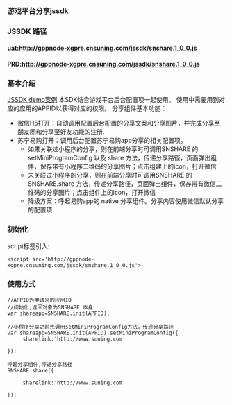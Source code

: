 ### 游戏平台分享jssdk 
### JSSDK 路径

#### uat:http://gppnode-xgpre.cnsuning.com/jssdk/snshare.1_0_0.js

#### PRD:http://gppnode-xgpre.cnsuning.com/jssdk/snshare.1_0_0.js


### 基本介绍
[JSSDK demo案例](index.html "案例")
本SDK结合游戏平台后台配置项一起使用。 使用中需要用到对应的应用的APPID以获得对应的权限。 分享组件基本功能：
+ 微信H5打开：自动调用配置后台配置的分享文案和分享图片，并完成分享至朋友圈和分享至好友功能的注册.
+ 苏宁易购打开：调用后台配置苏宁易购app分享的相关配置项。
    + 如果关联过小程序的分享，则在前端分享时可调用SNSHARE 的 setMiniProgramConfig 以及 share 方法，传递分享路径，页面弹出组件，保存带有小程序二维码的分享图片；点击组建上的icon，打开微信
    + 未关联过小程序的分享，则在前端分享时可调用SNSHARE 的 SNSHARE.share 方法，传递分享路径，页面弹出组件，保存带有微信二维码的分享图片；点击组件上的icon，打开微信
    + 降级方案：呼起易购app的 native 分享组件。分享内容使用微信默认分享的配置项

### 初始化

script标签引入:
```
<script src='http://gppnode-xgpre.cnsuning.com/jssdk/snshare.1_0_0.js'>
```

### 使用方式
```
//APPID为申请来的应用ID
//初始化;返回对象为SNSHARE 本身
var shareapp=SNSHARE.init(APPID);

//小程序分享之前先调用setMiniProgramConfig方法，传递分享路径
var shareapp=SNSHARE.init(APPID).setMiniProgramConfig({
     sharelink:'http://www.suning.com'

});

呼起分享组件,传递分享路径
SNSHARE.share({

     sharelink:'http://www.suning.com'

});
```